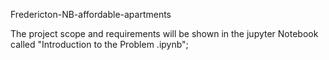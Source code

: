 
Fredericton-NB-affordable-apartments

The project scope and requirements will be shown in the jupyter Notebook called "Introduction to the Problem .ipynb";
